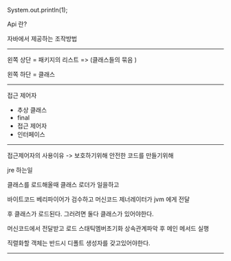 System.out.println(1);

Api 란? 

자바에서 제공하는 조작방법 

---

왼쪽 상단 = 패키지의 리스트 => (클래스들의 묶음 )

왼쪽 하단 = 클래스 

---

접근 제어자 

- 추상 클래스
- final
- 접근 제어자
- 인터페이스 

---

 접근제어자의 사용이유  -> 보호하기위해 안전한 코드를 만들기위해 



jre 하는일

클래스를 로드해올때 클래스 로더가 일을하고

바이트코드 베리파이어가  검수하고 머신코드 제너레이터가 jvm 에게 전달

후 클래스가 로드된다. 그러려면 둘다 클래스가 있어야한다. 

머신코드에서 전달받고  로드 스태틱멤버초기화 상속관계파악 후 메인 메서드 실행

직렬화할 객체는 반드시 디폴트 생성자를 갖고있어야한다. 

---

